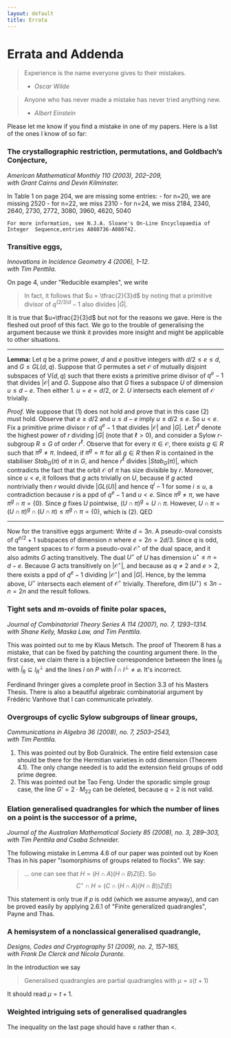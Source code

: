 ```yaml
---
layout: default
title: Errata
---
```


# Errata and Addenda

> Experience is the name everyone gives to their mistakes.  
> - <cite>Oscar Wilde</cite>

> Anyone who has never made a mistake has never tried anything new.  
> - <cite>Albert Einstein</cite>

Please let me know if you find a mistake in one of my papers. Here is a list of the ones I know of so far:

### The crystallographic restriction, permutations, and Goldbach’s Conjecture,  
*American Mathematical Monthly 110 (2003), 202–209,  
    with Grant Cairns and Devin Kilminster.*
   
   In Table 1 on page 204, we are missing some entries:
	- for n=20, we are missing 2520
	- for n=22, we miss 2310
	- for n=24, we miss 2184, 2340, 2640, 2730, 2772, 3080, 3960, 4620, 5040
	
	For more information, see N.J.A. Sloane's On-Line Encyclopaedia of Integer 	Sequence,entries A080736-A080742.
### Transitive eggs,
*Innovations in Incidence Geometry 4 (2006), 1–12.  
    with Tim Penttila.*
    
   On page 4, under "Reducible examples", we write 
   > In fact, it follows that $u = \tfrac{2}{3}d$ by noting that a primitive divisor of $q^{(2/3)d} − 1$ also divides $|\hat{G}|$.
   
It is true that $u=\tfrac{2}{3}d$ but not for the reasons we gave. Here is the fleshed out proof of this fact. We go to the trouble of generalising the argument because we think it provides more insight and might be applicable to other situations.
   
 ----  
   **Lemma:** Let $q$ be a prime power, $d$ and $e$ positive integers with $d/2 \le e \le d$, and $G\le GL(d,q)$. Suppose that $G$ permutes a set $\mathcal{O}$ of mutually disjoint subspaces of $\mathsf{V}(d,q)$ such that there exists a primitive prime divisor of $q^e-1$ that divides $|\mathcal{O}|$ and $G$. 
Suppose also that $G$ fixes a subspace $U$ of dimension $u\le d-e$. Then either
	1. $u=e=d/2$, or
	2. $U$ intersects each element of $\mathcal{O}$ trivially.
	
*Proof.* We suppose that (1) does not hold and prove that in this case (2) must hold. Observe that $e\ge d/2$ and $u\le d-e$ imply $u\le d/2 \le e$. 
So $u<e$. Fix a primitive prime divisor $r$ of $q^e-1$ that divides $|\mathcal{O}|$ and $|G|$. Let $r^\ell$ denote the highest power of $r$ dividing $|G|$ (note that $\ell>0$), and consider a Sylow $r$-subgroup $R \leq G$ of order $r^\ell$. Observe that for every $\pi \in \mathcal{O}$, there exists $g\in R$ such that $\pi^g \neq \pi$. Indeed, if $\pi^g=\pi$ for all $g\in R$ then $R$ is contained in the stabiliser $Stab_G(\pi)$ of $\pi$ in $G$, and hence $r^\ell$ divides $|Stab_G(\pi)|$, which contradicts the fact that the orbit $\mathcal{O}$ of $\pi$ has size divisible by $r$. 
Moreover, since $u<e$, it follows that $g$ acts trivially on $U$, because if $g$ acted nontrivially then $r$ would divide $|GL(U)|$ and hence $q^i-1$ for some $i\leq u$, a contradiction because $r$ is a ppd of $q^e-1$ and $u<e$. 
Since $\pi^g\ne\pi$, we have $\pi^g\cap \pi=\{0\}$. Since $g$ fixes $U$ pointwise, $(U\cap \pi)^g=U\cap\pi$. However, $U\cap \pi=(U\cap \pi)^g\cap (U\cap \pi)\le \pi^g\cap \pi=\{0\}$, which is (2).  QED

----Now for the transitive eggs argument: Write $d=3n$. A pseudo-oval consists of $q^{e/2}+1$ subspaces of dimension $n$ where $e=2n=2d/3$. Since $q$ is odd, the tangent spaces to $\mathcal{O}$ form a pseudo-oval $\mathcal{O}^\star$ of the dual space, and it also admits $G$ acting transitively. The dual $U^\star$ of $U$ has dimension $u^\star\le n=d-e$. Because $G$ acts transitively on $|\mathcal{O}^\star|$, and because as $q\neq 2$ and $e>2$, there exists a ppd of $q^e-1$ dividing $|\mathcal{O}^\star|$ and $|G|$. Hence, by the lemma above, $U^\star$ intersects each element of $\mathcal{O}^\star$ trivially. Therefore, $\dim (U^\star)\leq 3n - n =2n$ and the result follows.


### Tight sets and m-ovoids of finite polar spaces, 
*Journal of Combinatorial Theory Series A 114 (2007), no. 7, 1293–1314.  
    with Shane Kelly, Maska Law, and Tim Penttila.*
    
This was pointed out to me by Klaus Metsch. The proof of Theorem 8 has a mistake, that can be fixed by patching the counting argument there. In the first case, we claim there is a bijective correspondence between the lines $\bar l_R$ with $\bar l_R\subseteq 
l_R^\perp$ and the lines $l$ on $P$ with $\bar l\cap l^\perp\not=\varnothing$. It's incorrect.

Ferdinand Ihringer gives a complete proof in Section 3.3 of his Masters Thesis. There is also a beautiful algebraic combinatorial argument by Frédéric Vanhove that I can communicate privately.

### Overgroups of cyclic Sylow subgroups of linear groups,  
*Communications in Algebra 36 (2008), no. 7, 2503–2543,  
    with Tim Penttila.*

1. This was pointed out by Bob Guralnick. The entire field extension case should be there for the Hermitian varieties in odd dimension (Theorem 4.1). The only change needed is to add the extension
field groups of odd prime degree. 
2. This was pointed out be Tao Feng. Under the sporadic simple group case, the line $G’=2\cdot M_{22}$ can be deleted, because $q=2$ is not valid.
	
### Elation generalised quadrangles for which the number of lines on a point is the successor of a prime,  
*Journal of the Australian Mathematical Society 85 (2008), no. 3, 289–303,  
    with Tim Penttila and Csaba Schneider.*

The following mistake in Lemma 4.6 of our paper was pointed out by Koen Thas in his paper "Isomorphisms of groups related to flocks". We say:

>... one can see that $H=(H\cap A)(H\cap B)Z(E)$. So $$C^\star\cap H=(C\cap (H\cap A)(H\cap B))Z(E)$$

This statement is only true if $p$ is odd (which we assume anyway), and can be proved easily by applying 2.6.1 of "Finite generalized quadrangles", Payne and Thas. 

### A hemisystem of a nonclassical generalised quadrangle,  
*Designs, Codes and Cryptography 51 (2009), no. 2, 157–165,  
    with Frank De Clerck and Nicola Durante.*
    
In the introduction we say
> Generalised quadrangles are partial quadrangles with $\mu=s(t+1)$

It should read $\mu = t+1$.


### Weighted intriguing sets of generalised quadrangles

The inequality on the last page should have $\le$ rather than $<$.







